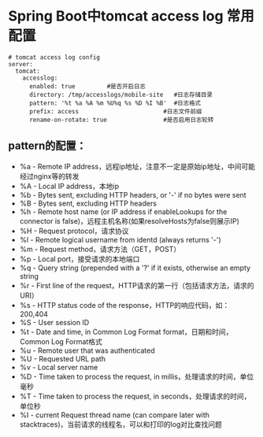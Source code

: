 # Spring Boot中tomcat access log 常用配置

```
# tomcat access log config
server:
  tomcat:
    accesslog:
      enabled: true			#是否开启日志
      directory: /tmp/accesslogs/mobile-site   #日志存储目录
      pattern: '%t %a %A %m %U%q %s %D %I %B'  #日志格式
      prefix: access						#日志文件前缀
      rename-on-rotate: true				#是否启用日志轮转
```

## pattern的配置：

* %a - Remote IP address，远程ip地址，注意不一定是原始ip地址，中间可能经过nginx等的转发
* %A - Local IP address，本地ip
* %b - Bytes sent, excluding HTTP headers, or '-' if no bytes were sent
* %B - Bytes sent, excluding HTTP headers
* %h - Remote host name (or IP address if enableLookups for the connector is false)，远程主机名称(如果resolveHosts为false则展示IP)
* %H - Request protocol，请求协议
* %l - Remote logical username from identd (always returns '-')
* %m - Request method，请求方法（GET，POST）
* %p - Local port，接受请求的本地端口
* %q - Query string (prepended with a '?' if it exists, otherwise an empty string
* %r - First line of the request，HTTP请求的第一行（包括请求方法，请求的URI）
* %s - HTTP status code of the response，HTTP的响应代码，如：200,404
* %S - User session ID
* %t - Date and time, in Common Log Format format，日期和时间，Common Log Format格式
* %u - Remote user that was authenticated
* %U - Requested URL path
* %v - Local server name
* %D - Time taken to process the request, in millis，处理请求的时间，单位毫秒
* %T - Time taken to process the request, in seconds，处理请求的时间，单位秒
* %I - current Request thread name (can compare later with stacktraces)，当前请求的线程名，可以和打印的log对比查找问题